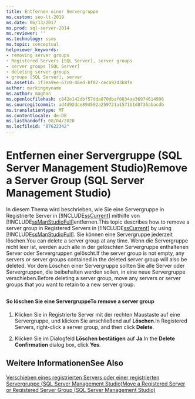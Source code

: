 ```yaml
---
title: Entfernen einer Servergruppe
ms.custom: seo-lt-2019
ms.date: 06/13/2017
ms.prod: sql-server-2014
ms.reviewer: ''
ms.technology: ssms
ms.topic: conceptual
helpviewer_keywords:
- removing server groups
- Registered Servers [SQL Server], server groups
- server groups [SQL Server]
- deleting server groups
- groups [SQL Server], server
ms.assetid: 1f3ea9ee-67c0-46ed-bf02-ceca92d3b8fe
author: markingmyname
ms.author: maghan
ms.openlocfilehash: c842e142dbf57dda870dbaf0834ae36974614996
ms.sourcegitcommit: ad4d92dce894592a259721a1571b1d8736abacdb
ms.translationtype: MT
ms.contentlocale: de-DE
ms.lasthandoff: 08/04/2020
ms.locfileid: "87622342"
---
```

# <a name="remove-a-server-group-sql-server-management-studio"></a><span data-ttu-id="e95a4-102">Entfernen einer Servergruppe (SQL Server Management Studio)</span><span class="sxs-lookup"><span data-stu-id="e95a4-102">Remove a Server Group (SQL Server Management Studio)</span></span>
  <span data-ttu-id="e95a4-103">In diesem Thema wird beschrieben, wie Sie eine Servergruppe in Registrierte Server in [!INCLUDE[ssCurrent](../../includes/sscurrent-md.md)] mithilfe von [!INCLUDE[ssManStudioFull](../../includes/ssmanstudiofull-md.md)]entfernen.</span><span class="sxs-lookup"><span data-stu-id="e95a4-103">This topic describes how to remove a server group in Registered Servers in [!INCLUDE[ssCurrent](../../includes/sscurrent-md.md)] by using [!INCLUDE[ssManStudioFull](../../includes/ssmanstudiofull-md.md)].</span></span> <span data-ttu-id="e95a4-104">Sie können eine Servergruppe jederzeit löschen.</span><span class="sxs-lookup"><span data-stu-id="e95a4-104">You can delete a server group at any time.</span></span> <span data-ttu-id="e95a4-105">Wenn die Servergruppe nicht leer ist, werden auch alle in der gelöschten Servergruppe enthaltenen Server oder Servergruppen gelöscht.</span><span class="sxs-lookup"><span data-stu-id="e95a4-105">If the server group is not empty, any servers or server groups contained in the deleted server group will also be deleted.</span></span> <span data-ttu-id="e95a4-106">Vor dem Löschen einer Servergruppe sollten Sie alle Server oder Servergruppen, die beibehalten werden sollen, in eine neue Servergruppe verschieben.</span><span class="sxs-lookup"><span data-stu-id="e95a4-106">Before deleting a server group, move any servers or server groups that you want to retain to a new server group.</span></span>  
  
##  <a name="SSMSProcedure"></a>  
  
#### <a name="to-remove-a-server-group"></a><span data-ttu-id="e95a4-107">So löschen Sie eine Servergruppe</span><span class="sxs-lookup"><span data-stu-id="e95a4-107">To remove a server group</span></span>  
  
1.  <span data-ttu-id="e95a4-108">Klicken Sie in Registrierte Server mit der rechten Maustaste auf eine Servergruppe, und klicken Sie anschließend auf **Löschen**.</span><span class="sxs-lookup"><span data-stu-id="e95a4-108">In Registered Servers, right-click a server group, and then click **Delete**.</span></span>  
  
2.  <span data-ttu-id="e95a4-109">Klicken Sie im Dialogfeld **Löschen bestätigen** auf **Ja**.</span><span class="sxs-lookup"><span data-stu-id="e95a4-109">In the **Delete Confirmation** dialog box, click **Yes**.</span></span>  
  
## <a name="see-also"></a><span data-ttu-id="e95a4-110">Weitere Informationen</span><span class="sxs-lookup"><span data-stu-id="e95a4-110">See Also</span></span>  
 [<span data-ttu-id="e95a4-111">Verschieben eines registrierten Servers oder einer registrierten Servergruppe &#40;SQL Server Management Studio&#41;</span><span class="sxs-lookup"><span data-stu-id="e95a4-111">Move a Registered Server or Registered Server Group &#40;SQL Server Management Studio&#41;</span></span>](move-a-registered-server-or-registered-server-group.md)  
  
  
